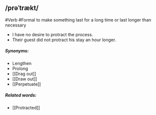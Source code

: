 ## /prəˈtrækt/  
#Verb #Formal 
to make something last for a long time or last longer than necessary

- I have no desire to protract the process.
- Their guest did not protract his stay an hour longer.

##### Synonyms:
- Lengthen
- Prolong
- [[Drag out]]
- [[Draw out]]
- [[Perpetuate]]
##### Related words:
- [[Protracted]]